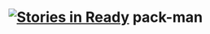 [![Stories in Ready](https://badge.waffle.io/intern-igarashi/pack-man.png?label=ready&title=Ready)](https://waffle.io/intern-igarashi/pack-man)
pack-man
========
